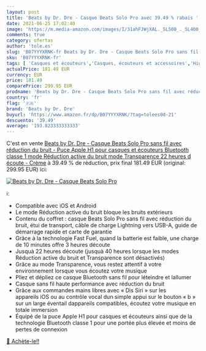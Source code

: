 ```yaml
---
layout: post
title: 'Beats by Dr. Dre - Casque Beats Solo Pro avec 39.49 % rabais '
date: 2021-06-25 17:02:40
image: 'https://m.media-amazon.com/images/I/31ahFJWjXAL._SL500_._SL400_.jpg'
comments: true
category: ofertas
author: 'tole.es'
slug: 'B07YYYXRNK-fr Beats by Dr. Dre - Casque Beats Solo Pro sans fil avec...'
sku: 'B07YYYXRNK-fr'
tags: [ 'Casques et écouteurs','Casques, écouteurs et accessoires','High-Tech','beats by dr. dre', ]
actualPrice: 181.49 EUR
currency: EUR
price: 181.49
comparePrice: 299.95 EUR
prodname: 'Beats by Dr. Dre - Casque Beats Solo Pro sans fil avec réduction du bruit - Puce Apple H1 pour casques et écouteurs  Bluetooth classe 1  mode Réduction active du bruit  mode Transparence  22 heures d écoute - Crème'
country: 'fr'
flag: '🇫🇷'
brand: 'Beats by Dr. Dre'
buyurl: 'https://www.amazon.fr/dp/B07YYYXRNK/?tag=tolees0d-21'
descuento: '39.49'
average: '193.823333333333'
---
```


C'est en vente [Beats by Dr. Dre - Casque Beats Solo Pro sans fil avec réduction du bruit - Puce Apple H1 pour casques et écouteurs  Bluetooth classe 1  mode Réduction active du bruit  mode Transparence  22 heures d écoute - Crème](https://www.amazon.fr/dp/B07YYYXRNK/?tag=tolees0d-21)  à  39.49 % de réduction, prix final  181.49 EUR (original: 299.95 EUR) ici:

[![Beats by Dr. Dre - Casque Beats Solo Pro](https://m.media-amazon.com/images/I/31ahFJWjXAL._SL500_._SL400_.jpg)](https://www.amazon.fr/dp/B07YYYXRNK/?tag=tolees0d-21)

ℹ️:

- Compatible avec iOS et Android
- Le mode Réduction active du bruit bloque les bruits extérieurs
- Contenu du coffret : casque Beats Solo Pro sans fil avec réduction du bruit, étui de transport, câble de charge Lightning vers USB-A, guide de démarrage rapide et carte de garantie
- Grâce à la technologie Fast Fuel, quand la batterie est faible, une charge de 10 minutes offre 3 heures découte
- Jusquà 22 heures découte (jusquà 40 heures lorsque les modes Réduction active du bruit et Transparence sont désactivés)
- Grâce au mode Transparence, vous restez attentif à votre environnement lorsque vous écoutez votre musique
- Pliez et dépliez ce casque Bluetooth sans fil pour léteindre et lallumer
- Casque sans fil haute performance avec réduction du bruit
- Grâce aux commandes mains libres avec « Dis Siri » sur les appareils iOS ou au contrôle vocal dun simple appui sur le bouton « b » sur un large éventail dappareils compatibles, écoutez votre musique en totale immersion
- Équipé de la puce Apple H1 pour casques et écouteurs ainsi que de la technologie Bluetooth classe 1 pour une portée plus élevée et moins de pertes de connexion

[🛒 Achète-le!!](https://www.amazon.fr/dp/B07YYYXRNK/?tag=tolees0d-21)
